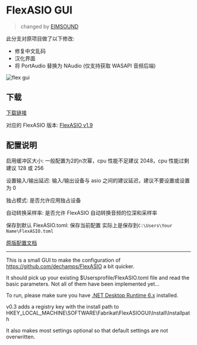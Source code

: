 # FlexASIO GUI 
> changed by [EIMSOUND](https://linktr.ee/EIMSOUND)

此分支对原项目做了以下修改:
- 修复中文乱码
- 汉化界面
- 将 PortAudio 替换为 NAudio \(仅支持获取 WASAPI 音频后端\)

![flex gui](https://user-images.githubusercontent.com/73160783/190864559-d8f4c796-50d5-4faa-8640-e8df348cb6c1.png)

## 下载

[下载链接](https://github.com/Tryanks/FlexASIO_GUI/releases/download/v0.34-modify/FlexASIO.GUIInstaller_EIMChanged.exe)

对应的 FlexASIO 版本: [FlexASIO v1.9](https://github.com/dechamps/FlexASIO/releases/download/flexasio-1.9/FlexASIO-1.9.exe)

## 配置说明

启用缓冲区大小: 一般配置为2的n次幂，cpu 性能不足建议 2048，cpu 性能过剩建议 128 或 256

设置输入/输出延迟: 输入/输出设备与 asio 之间的建议延迟，建议不要设置或设置为 0

独占模式: 是否允许应用独占设备

自动转换采样率: 是否允许 FlexASIO 自动转换音频的位深和采样率

保存到默认 FlexASIO.toml: 保存当前配置 实际上是保存到`C:\Users\Your Name\FlexASIO.toml`

[原版配置文档](https://github.com/dechamps/FlexASIO/blob/master/CONFIGURATION.md)

---

This is a small GUI to make the configuration of https://github.com/dechamps/FlexASIO a bit quicker.

It should pick up your existing $Usersprofile/FlexASIO.toml file and read the basic parameters. Not all of them have been implemented yet...

To run, please make sure you have [.NET Desktop Runtime 6.x](https://dotnet.microsoft.com/en-us/download/dotnet/6.0) installed.

v0.3 adds a registry key with the install path to HKEY_LOCAL_MACHINE\SOFTWARE\Fabrikat\FlexASIOGUI\Install\Installpath

It also makes most settings optional so that default settings are not overwritten.
